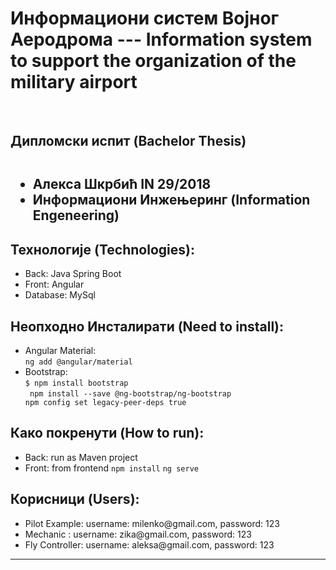 # Информациони систем Војног Аеродрома --- Information system to support the organization of the military airport


<br>
<h2> Дипломски испит (Bachelor Thesis) 
   <ul>
      <h2></h2>
   <li> Алекса Шкрбић IN 29/2018  </li>
   <li> Информациони Инжењеринг (Information Engeneering)  </li> 
      
   </ul>
   </h2> 

<h2>Технологије (Technologies):</h2>
<ul>
  <li>Back: Java Spring Boot</li>
  <li>Front: Angular</li>
  <li>Database: MySql </li>
  
</ul>




<h2>Неопходно Инсталирати (Need to install):</h2>
<ul>
  <li>Angular Material:<br>
    <code>ng add @angular/material</code>
  </li>
  <li>Bootstrap: <br>
    <code>$ npm install bootstrap</code><br>
    <code> npm install --save @ng-bootstrap/ng-bootstrap</code> <code>
npm config set legacy-peer-deps true</code>
  </li>
</ul>


<h2>Како покренути (How to run):</h2>
<ul>
  <li>Back: run as Maven project
  </li>
  <li>
    Front:
    from frontend 
    <code>npm install</code>
     <code>ng serve</code>
  </li>
</ul>

<h2>Корисници (Users):</h2>
<ul>
  <li> Pilot Example: username: milenko@gmail.com, password: 123 </li>
  <li> Mechanic : username: zika@gmail.com, password: 123 </li>
  <li>  Fly Controller: username: aleksa@gmail.com, password: 123 </li>
</ul>



<hr>
